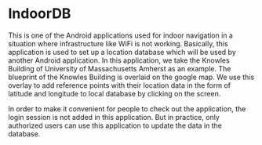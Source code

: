 IndoorDB
========

This is one of the Android applications used for indoor navigation in a situation where infrastructure like WiFi is not working. Basically,
this application is used to set up a location database which will be used by another Android application. 
In this application, we take the Knowles Building of University of Massachusetts Amherst as an example. The blueprint of the Knowles Building is 
overlaid on the google map. We use this overlay to add reference points with their location data in the form of latitude and longitude to 
local database by clicking on the screen. 
 
In order to make it convenient for people to check out the application, the login session is not added in this application. But
in practice, only authorized users can use this application to update the data in the database.
